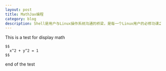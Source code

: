 ```yaml
---
layout: post
title: MathJax编程
category: blog
description: Shell是用户与Linux操作系统沟通的桥梁，是每一个Linux用户的必修功课之一。
---
```


This is a test for display math
    
    $$
      x^2 + y^2 = 1
    $$
    
end of the test